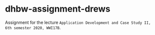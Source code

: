 # dhbw-assignment-drews

Assignment for the lecture `Application Development and Case Study II, 6th semester 2020, WWI17B`. 
